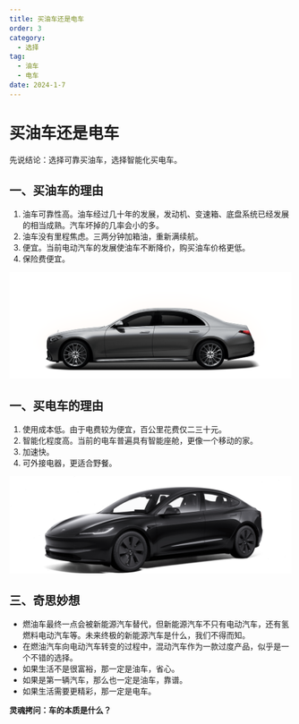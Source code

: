 ```yaml
---
title: 买油车还是电车
order: 3
category:
  - 选择
tag:
  - 油车
  - 电车
date: 2024-1-7
---
```




# 买油车还是电车

先说结论：选择可靠买油车，选择智能化买电车。




## 一、买油车的理由

1. 油车可靠性高。油车经过几十年的发展，发动机、变速箱、底盘系统已经发展的相当成熟。汽车坏掉的几率会小的多。
1. 油车没有里程焦虑。三两分钟加箱油，重新满续航。
1. 便宜。当前电动汽车的发展使油车不断降价，购买油车价格更低。
1. 保险费便宜。

![油车](images/油车还是电车/2.png)



## 一、买电车的理由

1. 使用成本低。由于电费较为便宜，百公里花费仅二三十元。
1. 智能化程度高。当前的电车普遍具有智能座舱，更像一个移动的家。
1. 加速快。
1. 可外接电器，更适合野餐。

![电车](images/油车还是电车/1.png)

## 三、奇思妙想

- 燃油车最终一点会被新能源汽车替代，但新能源汽车不只有电动汽车，还有氢燃料电动汽车等。未来终极的新能源汽车是什么，我们不得而知。
- 在燃油汽车向电动汽车转变的过程中，混动汽车作为一款过度产品，似乎是一个不错的选择。
- 如果生活不是很富裕，那一定是油车，省心。
- 如果是第一辆汽车，那么也一定是油车，靠谱。
- 如果生活需要更精彩，那一定是电车。

**灵魂拷问：车的本质是什么？**